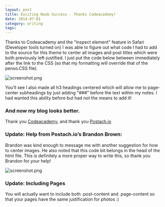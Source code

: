 ```yaml
---
layout: post
title: Exciting Noob Success - Thanks Codeacademy!
date: 2014-07-01
category: writing
tags: 
---
```


Thanks to Codeacademy and the “inspect element" feature in Safari (Developer tools turned on) I was able to figure out what code I had to add to the source for this theme to center all images and post titles which were both previously left-justified. I just put the code below between immediately after the link to the CSS (so that my formatting will override that of the penso.CSS file).

![screenshot.png](http://postachio-images.s3-website-us-east-1.amazonaws.com/4169272f9bba9eab36e8cbc32bc5ac07.png)

You’ll see I also made all h3 headings centered which will allow me to page-center subheadings by just adding "###" before the text within my notes. I had wanted this ability before but had not the means to add it!

### And now my blog looks better.

Thank you [Codeacademy](http://www.codecademy.com), and thank you [Postach.io](http://postach.io)

### Update: Help from Postach.io’s Brandon Brown:

Brandon was kind enough to message me with another suggestion for how to center images. He also noted that this code bit belongs in the head of the html file. This is definitely a more proper way to write this, so thank you Brandon for your help!

![screenshot.png](http://postachio-images.s3-website-us-east-1.amazonaws.com/92111499dd58a66c6fd3be48dde4221f.png)

### Update: Including Pages

You will actually want to include both .post-content and .page-content so that your pages have the same justification for photos :)
